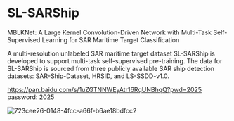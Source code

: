 # SL-SARShip

MBLKNet: A Large Kernel Convolution-Driven Network with Multi-Task Self-Supervised Learning for SAR Maritime Target Classification

A multi-resolution unlabeled SAR maritime target dataset SL-SARShip is developed to support multi-task self-supervised pre-training. The data for SL-SARShip is sourced from three publicly available SAR ship detection datasets: SAR-Ship-Dataset, HRSID, and LS-SSDD-v1.0.

https://pan.baidu.com/s/1uZGTNNWEyAtr16RqUNBhqQ?pwd=2025 password: 2025

![723cee26-0148-4fcc-a66f-b6ae18bdfcc2](https://github.com/user-attachments/assets/9602ea2f-611f-4f98-86e0-96f562c08cd5)
